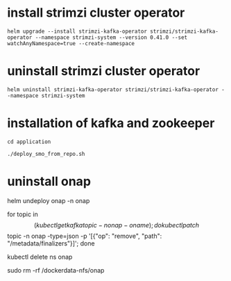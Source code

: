 # install strimzi cluster operator
`helm upgrade --install strimzi-kafka-operator strimzi/strimzi-kafka-operator --namespace strimzi-system --version 0.41.0 --set watchAnyNamespace=true --create-namespace`
# uninstall strimzi cluster operator
`helm uninstall strimzi-kafka-operator strimzi/strimzi-kafka-operator --namespace strimzi-system`
# installation of kafka and zookeeper
`cd application`

`./deploy_smo_from_repo.sh`

# uninstall onap
helm undeploy onap -n onap

for topic in $$(kubectl get kafkatopic -n onap -o name); do   kubectl patch $$topic -n onap -type=json -p '[{"op": "remove", "path": "/metadata/finalizers"}]'; done

kubectl delete ns onap

sudo rm -rf /dockerdata-nfs/onap
